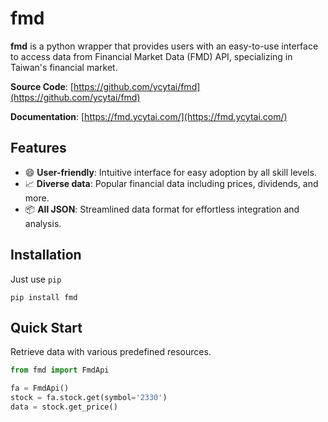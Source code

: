 # fmd

**fmd** is a python wrapper that provides users with an easy-to-use interface to access data from Financial Market Data (FMD) API, specializing in Taiwan's financial market.

**Source Code**: [https://github.com/ycytai/fmd](https://github.com/ycytai/fmd)

**Documentation**: [https://fmd.ycytai.com/](https://fmd.ycytai.com/)

## Features

- :smile: **User-friendly**: Intuitive interface for easy adoption by all skill levels.
- :chart_with_upwards_trend: **Diverse data**: Popular financial data including prices, dividends, and more.
- :package: **All JSON**: Streamlined data format for effortless integration and analysis.

## Installation

Just use `pip`
```
pip install fmd
```

## Quick Start

Retrieve data with various predefined resources.

```python
from fmd import FmdApi

fa = FmdApi()
stock = fa.stock.get(symbol='2330')
data = stock.get_price()
```
